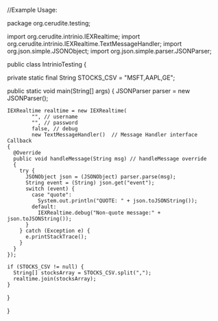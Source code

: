 //Example Usage:

package org.cerudite.testing;

import org.cerudite.intrinio.IEXRealtime;
import org.cerudite.intrinio.IEXRealtime.TextMessageHandler;
import org.json.simple.JSONObject;
import org.json.simple.parser.JSONParser;


public class IntrinioTesting
{

  private static final String STOCKS_CSV = "MSFT,AAPL,GE";

  public static void main(String[] args)
  {
    JSONParser parser = new JSONParser();

    IEXRealtime realtime = new IEXRealtime(
            "", // username
            "", // password
            false, // debug
            new TextMessageHandler()  // Message Handler interface Callback
    {
      @Override
      public void handleMessage(String msg) // handleMessage override
      {
        try {
          JSONObject json = (JSONObject) parser.parse(msg);
          String event = (String) json.get("event");
          switch (event) {
            case "quote":
              System.out.println("QUOTE: " + json.toJSONString());
            default:
              IEXRealtime.debug("Non-quote message:" + json.toJSONString());
          }
        } catch (Exception e) {
          e.printStackTrace();
        }
      }
    });

    if (STOCKS_CSV != null) {
      String[] stocksArray = STOCKS_CSV.split(",");
      realtime.join(stocksArray);
    }
  }

}
